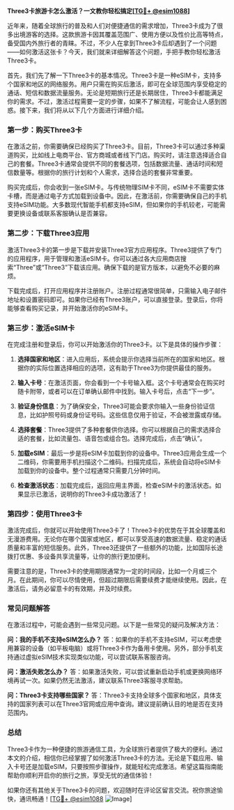 **Three3卡旅游卡怎么激活？一文教你轻松搞定[[TG💪+ @esim1088](https://t.me/s/esim1088)]**

近年来，随着全球旅行的普及和人们对便捷通信的需求增加，Three3卡成为了很多出境游客的选择。这款旅游卡因其覆盖范围广、使用方便以及性价比高等特点，备受国内外旅行者的青睐。不过，不少人在拿到Three3卡后却遇到了一个问题——如何激活这张卡？今天，我们就来详细解答这个问题，手把手教你轻松激活Three3卡。

首先，我们先了解一下Three3卡的基本情况。Three3卡是一种eSIM卡，支持多个国家和地区的网络服务。用户只需在购买后激活，即可在全球范围内享受稳定的通话、短信和数据流量服务。无论是短期旅行还是长期居住，Three3卡都能满足你的需求。不过，激活过程需要一定的步骤，如果不了解流程，可能会让人感到困惑。接下来，我们将从以下几个方面进行详细介绍。

### 第一步：购买Three3卡

在激活之前，你需要确保已经购买了Three3卡。目前，Three3卡可以通过多种渠道购买，比如线上电商平台、官方商城或者线下门店。购买时，请注意选择适合自己的套餐。Three3卡通常会提供不同的套餐选项，包括数据流量、通话时间和短信数量等。根据你的旅行计划和个人需求，选择合适的套餐非常重要。

购买完成后，你会收到一张eSIM卡。与传统物理SIM卡不同，eSIM卡不需要实体卡槽，而是通过电子方式加载到设备中。因此，在激活前，你需要确保自己的手机支持eSIM功能。大多数现代智能手机都支持eSIM，但如果你的手机较老，可能需要更换设备或联系客服确认是否兼容。

### 第二步：下载Three3应用

激活Three3卡的第一步是下载并安装Three3官方应用程序。Three3提供了专门的应用程序，用于管理和激活eSIM卡。你可以通过各大应用商店搜索“Three”或“Three3”下载该应用。确保下载的是官方版本，以避免不必要的麻烦。

下载完成后，打开应用程序并注册账户。注册过程通常很简单，只需输入电子邮件地址和设置密码即可。如果你已经有Three3账户，可以直接登录。登录后，你将能够查看购买记录，并开始激活你的eSIM卡。

### 第三步：激活eSIM卡

在完成注册和登录后，你可以开始激活你的Three3卡。以下是具体的操作步骤：

1. **选择国家和地区**：进入应用后，系统会提示你选择当前所在的国家和地区。根据你的实际位置选择相应的选项，这有助于Three3为你提供最佳的服务。

2. **输入卡号**：在激活页面，你会看到一个卡号输入框。这个卡号通常会在购买时随卡附带，或者可以在订单确认邮件中找到。输入卡号后，点击“下一步”。

3. **验证身份信息**：为了确保安全，Three3可能会要求你输入一些身份验证信息，比如护照号码或身份证号码。这些信息仅用于验证，不会被泄露或存储。

4. **选择套餐**：Three3提供了多种套餐供你选择。你可以根据自己的需求选择合适的套餐，比如流量包、语音包或组合包。选择完成后，点击“确认”。

5. **加载eSIM**：最后一步是将eSIM卡加载到你的设备中。Three3应用会生成一个二维码，你需要用手机扫描这个二维码。扫描完成后，系统会自动将eSIM卡加载到你的设备中。整个过程通常只需要几分钟时间。

6. **检查激活状态**：加载完成后，返回应用主界面，检查eSIM卡的激活状态。如果显示已激活，说明你的Three3卡成功激活了！

### 第四步：使用Three3卡

激活完成后，你就可以开始使用Three3卡了！Three3卡的优势在于其全球覆盖和无漫游费用。无论你在哪个国家或地区，都可以享受高速的数据流量、稳定的通话质量和丰富的短信服务。此外，Three3还提供了一些额外的功能，比如国际长途拨打优惠、多设备共享流量等，让你的旅行更加便利。

需要注意的是，Three3卡的使用期限通常为一定的时间段，比如一个月或三个月。在此期间，你可以尽情使用，但超过期限后需要续费才能继续使用。因此，在激活后，请务必留意卡的有效期，并及时续费。

### 常见问题解答

在激活过程中，可能会遇到一些常见问题。以下是一些常见的疑问及解决方法：

**问：我的手机不支持eSIM怎么办？**
答：如果你的手机不支持eSIM，可以考虑使用兼容的设备（如平板电脑）或将Three3卡作为备用卡使用。另外，部分手机支持通过虚拟eSIM技术实现类似功能，可以尝试联系客服咨询。

**问：激活失败怎么办？**
答：如果激活失败，可以尝试重新启动手机或更换网络环境再试一次。如果仍然无法激活，建议联系Three3客服寻求帮助。

**问：Three3卡支持哪些国家？**
答：Three3卡支持全球多个国家和地区，具体支持的国家列表可以在Three3官网或应用中查询。建议提前确认目的地是否在支持范围内。

### 总结

Three3卡作为一种便捷的旅游通信工具，为全球旅行者提供了极大的便利。通过本文的介绍，相信你已经掌握了如何激活Three3卡的方法。无论是下载应用、输入卡号还是加载eSIM，只要按照步骤操作，就能轻松完成激活。希望这篇指南能帮助你顺利开启你的旅行之旅，享受无忧的通信体验！

如果你还有其他关于Three3卡的问题，欢迎随时在评论区留言交流。祝你旅途愉快，通讯畅通！[[TG💪+ @esim1088](https://t.me/s/esim1088) ![Image](https://i.postimg.cc/4NQfJmqS/Snipaste-2025-05-13-00-14-12.png)]
